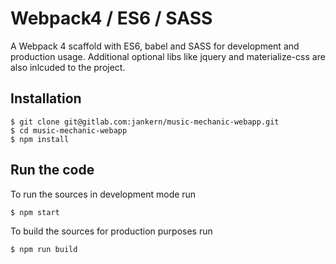 # Webpack4 / ES6 / SASS

A Webpack 4 scaffold with ES6, babel and SASS for development and production usage. Additional optional libs like jquery and materialize-css are also inlcuded to the project.

## Installation

```
$ git clone git@gitlab.com:jankern/music-mechanic-webapp.git
$ cd music-mechanic-webapp
$ npm install
```

## Run the code

To run the sources in development mode run
```
$ npm start
```

To build the sources for production purposes run
```
$ npm run build
```
